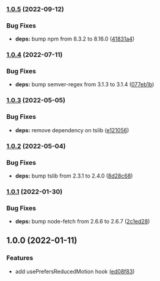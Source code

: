 ### [1.0.5](https://github.com/anatoliygatt/use-prefers-reduced-motion/compare/v1.0.4...v1.0.5) (2022-09-12)

### Bug Fixes

- **deps:** bump npm from 8.3.2 to 8.16.0 ([41831a4](https://github.com/anatoliygatt/use-prefers-reduced-motion/commit/41831a4f90067ecebd40a5a3420fd6541f78230a))

### [1.0.4](https://github.com/anatoliygatt/use-prefers-reduced-motion/compare/v1.0.3...v1.0.4) (2022-07-11)

### Bug Fixes

- **deps:** bump semver-regex from 3.1.3 to 3.1.4 ([077eb1b](https://github.com/anatoliygatt/use-prefers-reduced-motion/commit/077eb1b9250c144d747d0eb889c735d18e068416))

### [1.0.3](https://github.com/anatoliygatt/use-prefers-reduced-motion/compare/v1.0.2...v1.0.3) (2022-05-05)

### Bug Fixes

- **deps:** remove dependency on tslib ([e121056](https://github.com/anatoliygatt/use-prefers-reduced-motion/commit/e1210568f91e2a5033d58c7b7108550ec66ca142))

### [1.0.2](https://github.com/anatoliygatt/use-prefers-reduced-motion/compare/v1.0.1...v1.0.2) (2022-05-04)

### Bug Fixes

- **deps:** bump tslib from 2.3.1 to 2.4.0 ([8d28c68](https://github.com/anatoliygatt/use-prefers-reduced-motion/commit/8d28c68840907295295464f99a1ff07f9ac4d563))

### [1.0.1](https://github.com/anatoliygatt/use-prefers-reduced-motion/compare/v1.0.0...v1.0.1) (2022-01-30)

### Bug Fixes

- **deps:** bump node-fetch from 2.6.6 to 2.6.7 ([2c1ed28](https://github.com/anatoliygatt/use-prefers-reduced-motion/commit/2c1ed28b7bb617e59c9c6fc914ba12c88bf794f7))

## 1.0.0 (2022-01-11)

### Features

- add usePrefersReducedMotion hook ([ed08f83](https://github.com/anatoliygatt/use-prefers-reduced-motion/commit/ed08f83a38a7038fb10308140850cc497f5fbf80))
